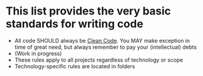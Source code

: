 # This list provides the very basic standards for writing code

* All code SHOULD always be [Clean Code](https://github.com/jupeter/clean-code-php). You MAY make exception in time of great need, but always remember to pay your (intellectual) debts
* (Work in progress)
* These rules apply to all projects regardless of technology or scope
* Technology-specific rules are located in folders
